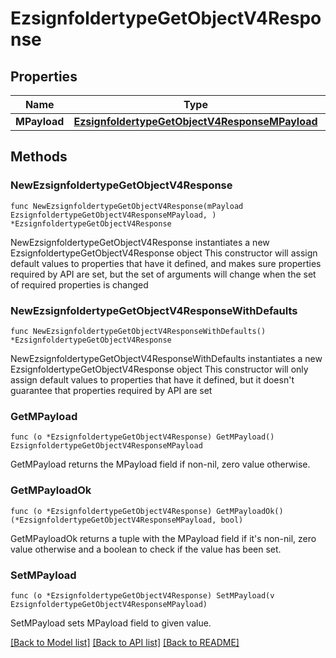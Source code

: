 # EzsignfoldertypeGetObjectV4Response

## Properties

Name | Type | Description | Notes
------------ | ------------- | ------------- | -------------
**MPayload** | [**EzsignfoldertypeGetObjectV4ResponseMPayload**](EzsignfoldertypeGetObjectV4ResponseMPayload.md) |  | 

## Methods

### NewEzsignfoldertypeGetObjectV4Response

`func NewEzsignfoldertypeGetObjectV4Response(mPayload EzsignfoldertypeGetObjectV4ResponseMPayload, ) *EzsignfoldertypeGetObjectV4Response`

NewEzsignfoldertypeGetObjectV4Response instantiates a new EzsignfoldertypeGetObjectV4Response object
This constructor will assign default values to properties that have it defined,
and makes sure properties required by API are set, but the set of arguments
will change when the set of required properties is changed

### NewEzsignfoldertypeGetObjectV4ResponseWithDefaults

`func NewEzsignfoldertypeGetObjectV4ResponseWithDefaults() *EzsignfoldertypeGetObjectV4Response`

NewEzsignfoldertypeGetObjectV4ResponseWithDefaults instantiates a new EzsignfoldertypeGetObjectV4Response object
This constructor will only assign default values to properties that have it defined,
but it doesn't guarantee that properties required by API are set

### GetMPayload

`func (o *EzsignfoldertypeGetObjectV4Response) GetMPayload() EzsignfoldertypeGetObjectV4ResponseMPayload`

GetMPayload returns the MPayload field if non-nil, zero value otherwise.

### GetMPayloadOk

`func (o *EzsignfoldertypeGetObjectV4Response) GetMPayloadOk() (*EzsignfoldertypeGetObjectV4ResponseMPayload, bool)`

GetMPayloadOk returns a tuple with the MPayload field if it's non-nil, zero value otherwise
and a boolean to check if the value has been set.

### SetMPayload

`func (o *EzsignfoldertypeGetObjectV4Response) SetMPayload(v EzsignfoldertypeGetObjectV4ResponseMPayload)`

SetMPayload sets MPayload field to given value.



[[Back to Model list]](../README.md#documentation-for-models) [[Back to API list]](../README.md#documentation-for-api-endpoints) [[Back to README]](../README.md)


